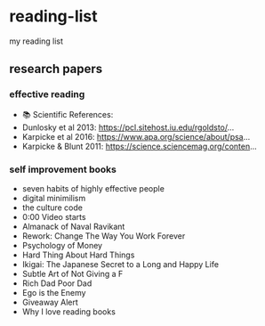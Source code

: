 # reading-list
my reading list 
## research papers
### effective reading
* 📚 Scientific References:
* Dunlosky et al 2013: https://pcl.sitehost.iu.edu/rgoldsto/... 
* Karpicke et al 2016: https://www.apa.org/science/about/psa...
* Karpicke & Blunt 2011: https://science.sciencemag.org/conten...
### self improvement books
* seven habits of highly effective people
* digital minimilism
* the  culture code
* 0:00 Video starts
*  Almanack of Naval Ravikant
* Rework: Change The Way You Work Forever
* Psychology of Money
* Hard Thing About Hard Things
* Ikigai: The Japanese Secret to a Long and Happy Life
* Subtle Art of Not Giving a F
* Rich Dad Poor Dad
* Ego is the Enemy
* Giveaway Alert
* Why I love reading books

